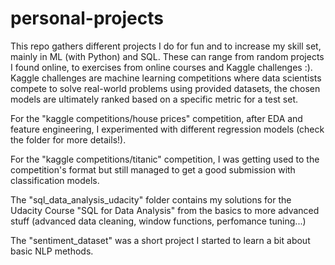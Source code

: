 # personal-projects

This repo gathers different projects I do for fun and to increase my skill set, mainly in ML (with Python) and SQL. These can range from random projects I found online, to exercises from online courses and Kaggle challenges :). Kaggle challenges are machine learning competitions where data scientists compete to solve real-world problems using provided datasets, the chosen models are ultimately ranked based on a specific metric for a test set.  

For the "kaggle competitions/house prices" competition, after EDA and feature engineering, I experimented with different regression models (check the folder for more details!).

For the "kaggle competitions/titanic" competition, I was getting used to the competition's format but still managed to get a good submission with classification models. 

The "sql_data_analysis_udacity" folder contains my solutions for the Udacity Course "SQL for Data Analysis" from the basics to more advanced stuff (advanced data cleaning, window functions, perfomance tuning...)

The "sentiment_dataset" was a short project I started to learn a bit about basic NLP methods.
